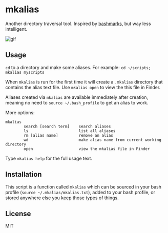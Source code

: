 # mkalias  

Another directory traversal tool. Inspired by [bashmarks](https://github.com/huyng/bashmarks), but way less intelligent.  

![gif](https://raw.githubusercontent.com/unforswearing/mkalias/master/mkalias-example.gif)


## Usage  

`cd` to a directory and make some aliases. For example: `cd ~/scripts; mkalias myscripts`

When `mkalias` is run for the first time it will create a `.mkalias` directory that contains the alias text file. Use `mkalias open` to view the this file in Finder. 

Aliases created via `mkalias` are available immediately after creation, meaning no need to `source ~/.bash_profile` to get an alias to work. 

More options:  

```
mkalias
        search [search term]    search aliases
        ls                      list all aliases
        rm [alias name]         remove an alias
        wd                      make alias name from current working directory
        open                    view the mkalias file in Finder
```

Type `mkalias help` for the full usage text.  

## Installation  

This script is a function called `mkalias` which can be sourced in your bash profile (`source ~/.mkalias/mkalias.txt`), added to your bash profile, or stored anywhere else you keep those types of things. 

## License 

MIT
